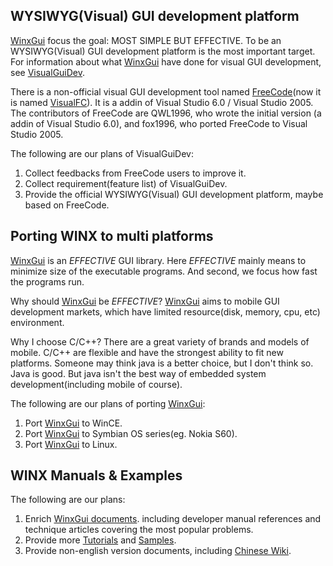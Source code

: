 ## WYSIWYG(Visual) GUI development platform ##

[WinxGui](http://www.winxgui.com/winxgui) focus the goal: MOST SIMPLE BUT EFFECTIVE. To be an WYSIWYG(Visual) GUI development platform is the most important target. For information about what [WinxGui](http://www.winxgui.com/winxgui) have done for visual GUI development, see [VisualGuiDev](VisualGuiDev.md).

There is a non-official visual GUI development tool named [FreeCode](FreeCode.md)(now it is named [VisualFC](http://code.google.com/p/visualfc)). It is a addin of Visual Studio 6.0 / Visual Studio 2005. The contributors of FreeCode are QWL1996, who wrote the initial version (a addin of Visual Studio 6.0), and fox1996, who ported FreeCode to Visual Studio 2005.

The following are our plans of VisualGuiDev:
  1. Collect feedbacks from FreeCode users to improve it.
  1. Collect requirement(feature list) of VisualGuiDev.
  1. Provide the official WYSIWYG(Visual) GUI development platform, maybe based on FreeCode.


## Porting WINX to multi platforms ##

[WinxGui](http://www.winxgui.com/winxgui) is an _EFFECTIVE_ GUI library. Here _EFFECTIVE_ mainly means to minimize size of the executable programs. And second, we focus how fast the programs run.

Why should [WinxGui](http://www.winxgui.com/winxgui) be _EFFECTIVE_? [WinxGui](http://www.winxgui.com/winxgui) aims to mobile GUI development markets, which have limited resource(disk, memory, cpu, etc) environment.

Why I choose C/C++? There are a great variety of brands and models of mobile. C/C++ are flexible and have the strongest ability to fit new platforms. Someone may think java is a better choice, but I don't think so. Java is good. But java isn't the best way of embedded system development(including mobile of course).

The following are our plans of porting [WinxGui](http://www.winxgui.com/winxgui):
  1. Port [WinxGui](http://www.winxgui.com/winxgui) to WinCE.
  1. Port [WinxGui](http://www.winxgui.com/winxgui) to Symbian OS series(eg. Nokia S60).
  1. Port [WinxGui](http://www.winxgui.com/winxgui) to Linux.


## WINX Manuals & Examples ##

The following are our plans:
  1. Enrich [WinxGui documents](http://www.winxgui.com). including developer manual references and technique articles covering the most popular problems.
  1. Provide more [Tutorials](http://www.winxgui.com/tutorials) and [Samples](http://www.winxgui.com/samples).
  1. Provide non-english version documents, including [Chinese Wiki](http://wiki.winxgui.cn/).
